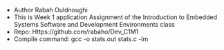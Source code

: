* Author Rabah Ouldnoughi
* This is Week 1 application Assignment of the Introduction to Embedded Systems Software and Development Environments class
* Repo: Https://github.com/rabaho/Dev_C1M1
* Compile command: gcc -o stats.out stats.c -lm